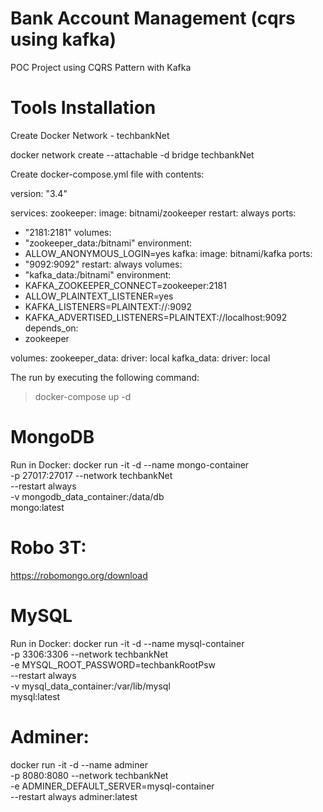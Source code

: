 # Bank Account Management  (cqrs using kafka)
POC Project using CQRS Pattern with Kafka

# Tools Installation

Create Docker Network - techbankNet

docker network create --attachable -d bridge techbankNet

Create docker-compose.yml file with contents:

version: "3.4"

services:
zookeeper:
image: bitnami/zookeeper
restart: always
ports:
- "2181:2181"
volumes:
- "zookeeper_data:/bitnami"
environment:
- ALLOW_ANONYMOUS_LOGIN=yes
kafka:
image: bitnami/kafka
ports:
- "9092:9092"
restart: always
volumes:
- "kafka_data:/bitnami"
environment:
- KAFKA_ZOOKEEPER_CONNECT=zookeeper:2181
- ALLOW_PLAINTEXT_LISTENER=yes
- KAFKA_LISTENERS=PLAINTEXT://:9092
- KAFKA_ADVERTISED_LISTENERS=PLAINTEXT://localhost:9092
depends_on:
- zookeeper

volumes:
zookeeper_data:
driver: local
kafka_data:
driver: local


The run by executing the following command:

> docker-compose up -d

# MongoDB

Run in Docker:
docker run -it -d --name mongo-container \
-p 27017:27017 --network techbankNet \
--restart always \
-v mongodb_data_container:/data/db \
mongo:latest

# Robo 3T:
https://robomongo.org/download

# MySQL

Run in Docker:
docker run -it -d --name mysql-container \
-p 3306:3306 --network techbankNet \
-e MYSQL_ROOT_PASSWORD=techbankRootPsw \
--restart always \
-v mysql_data_container:/var/lib/mysql  \
mysql:latest

# Adminer:
docker run -it -d --name adminer \
-p 8080:8080 --network techbankNet \
-e ADMINER_DEFAULT_SERVER=mysql-container \
--restart always adminer:latest
